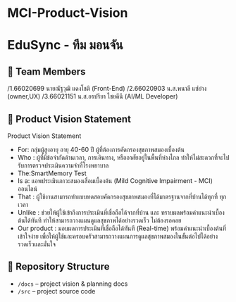 # MCI-Product-Vision

# EduSync - ทีม มอนจัน

## 👥 Team Members
/1.66020699 นายณัฐวุฒิ แดงโชติ (Front-End)
/2.66020903 น.ส.พนาลี แซ่ย่าง (owner,UX)
/3.66021151 น.ส.อรปรียา ไชยคีนี (AI/ML Developer)

## 🎯 Product Vision Statement
Product Vision Statement

- For: กลุ่มผู้สูงอายุ อายุ 40-60 ปี ผู้ที่ต้องการคัดกรองสุขภาพสมองเบื้องต้น
- Who : ผู้ที่มีข้อจำกัดด้านเวลา, การเดินทาง, หรืออาศัยอยู่ในพื้นที่ห่างไกล ทำให้ไม่สะดวกที่จะไปรับการตรวจประเมินความจำที่โรงพยาบาล
- The:SmartMemory Test
- Is a: แอพประเมินภาวะสมองเสื่อมเบื้องต้น (Mild Cognitive Impairment - MCI) ออนไลน์
- That : ผู้ใช้งานสามารถทำแบบทดสอบคัดกรองสุขภาพสมองที่ได้มาตรฐานจากที่บ้านได้ทุกที่ ทุกเวลา
- Unlike : ช่วยให้ผู้ใช้เข้าถึงการประเมินที่เชื่อถือได้จากที่บ้าน และ ทราบผลพร้อมคำแนะนำเบื้องต้นได้ทันที ทำให้สามารถวางแผนดูแลสุขภาพได้อย่างรวดเร็ว ไม่ต้องรอคอย
- Our product : มอบผลการประเมินที่เชื่อถือได้ทันที (Real-time) พร้อมคำแนะนำเบื้องต้นที่เข้าใจง่าย เพื่อให้ผู้ใช้และครอบครัวสามารถวางแผนการดูแลสุขภาพสมองในขั้นต่อไปได้อย่างรวดเร็วและมั่นใจ


## 🔗 Repository Structure
- `/docs` – project vision & planning docs
- `/src` – project source code

